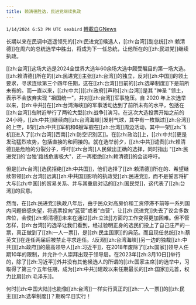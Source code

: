 ```yaml
---
title: 赖清德胜选，民进党继续执政
---
```

`1/14/2024 6:53 PM UTC seabird` [轉載自GNews](https://gnews.org/articles/2218676)

       

长期以来在民调中遥遥领先的[[zh:民进党]]候选人，[[zh:台湾]]副总统[[zh:赖清德]]在周六的总统选举中胜出，将成为下一任总统，让他所在的[[zh:民进党]]继续执政。

[[zh:台湾]]这场大选是2024全世界大选年60余场大选中颇受瞩目的第一场大选。[[zh:赖清德]]所在的[[zh:民进党]]主张[[zh:台湾]]的独立，反对[[zh:中国]]的领土要求，寻求连续第三个四年任期，这在[[zh:台湾]]目前的[[zh:选举制度]]下是前所未有的。而一直以来，[[zh:中共]][[zh:政府]]声称[[zh:台湾]]是其 "神圣 "领土，表示不会放弃实现 "祖国统一"，并对[[zh:台湾]]军事施压。自 2020 年上次选举以来，[[zh:中共]]在[[zh:台湾海峡]]的军事活动达到了前所未有的水平，包括在[[zh:台湾]]岛附近举行了两轮大型[[zh:战争]]演习。在这次大选投票开始之前的24小時，[[zh:中共]]继续向[[zh:台湾海峡]]发射气球，其中有一枚飘过[[zh:台湾]]的上空，8架[[zh:中共]]军机和6艘军舰在[[zh:台湾]]周边活动，其中一架[[zh:飞机]]进入了[[zh:台湾]]西南[[zh:防空识別区]]。在[[zh:政治]]上，[[zh:中共]]更是发动猛烈攻势，包括直接的和间接的。就在选举前夕，[[zh:中共]]谴责[[zh:赖清德]]是危险的分裂分子，呼吁[[zh:台湾]]人民做出正确的选择，同时指出 "[[zh:民进党]]的‘台独'路线危害极大"，还一再拒绝[[zh:赖清德]]的会谈呼吁。

但是[[zh:台湾]]选民拒绝[[zh:中共国]]，他们选择了[[zh:赖清德]]所在的、希望继续带领[[zh:台湾]]远离[[zh:中共国]]影响的执政党[[zh:民进党]]，而不是誓言将扩大与[[zh:中国]]的贸易关系、并与其重启对话的[[zh:国民党]]，这代表了[[zh:台湾]]的民意。

然而，在[[zh:民进党]]执政八年后，由于民众对高房价和工资停滞不前等一系列国内问题倍感失望，将选票投向“蓝营”或者“白营”，让[[zh:民进党]]失去了议会多数席位，会使[[zh:赖清德]]未来在通过[[zh:立法]]方面的工作变得更加困难。但不管怎样，[[zh:台湾]]的选举让我们看到，经过验明正身的选民们投上了自己庄严的一票，真正做到了[[zh:一人一票]]，是[[zh:民主国家]]的典范。而且现任总统[[zh:蔡英文]]在连任两届后被禁止寻求连任。:\反观[[zh:台湾海峡]]另一边的独裁[[zh:中共]][[zh:政府]]的最高领导人[[zh:习近平]]，在2018年废除了[[zh:国家]]领导人任期10年的限制，并允许个人崇拜出现于领导层。在2023年[[zh:3月10日]]举行的，除了[[zh:习近平]]外并没有其他候选人的所谓的[[zh:国家主席]]的选举中，习取得了第三个五年任期，成为[[zh:中共]]建政以来任期最长的[[zh:国家]]元首，权力比肩[[zh:毛泽东]]。

何时[[zh:中国大陆]]也能像[[zh:台湾]]一样实行真正的[[zh:一人一票]]的[[zh:民主]][[zh:选举制度]]？期盼早日实行！

